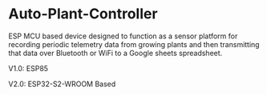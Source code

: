 # Auto-Plant-Controller

ESP MCU based device designed to function as a sensor platform for recording periodic telemetry data from growing plants and then transmitting that data over Bluetooth or WiFi to a Google sheets spreadsheet.

V1.0: ESP85

V2.0: ESP32-S2-WROOM Based 
